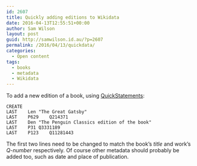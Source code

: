 ```yaml
---
id: 2607
title: Quickly adding editions to Wikidata
date: 2016-04-13T12:55:51+00:00
author: Sam Wilson
layout: post
guid: http://samwilson.id.au/?p=2607
permalink: /2016/04/13/quickdata/
categories:
  - Open content
tags:
  - books
  - metadata
  - Wikidata
---
```

To add a new edition of a book, using [QuickStatements](https://tools.wmflabs.org/wikidata-todo/quick_statements.php):

```
CREATE
LAST	Len	"The Great Gatsby"
LAST	P629	Q214371
LAST	Den	"The Penguin Classics edition of the book"
LAST	P31	Q3331189
LAST	P123	Q11281443
```

The first two lines need to be changed to match the book’s _title_ and work’s _Q-number_ respectively. Of course other metadata should probably be added too, such as date and place of publication.
